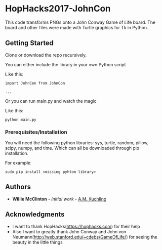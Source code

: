 # HopHacks2017-JohnCon

This code transforms PNGs onto a John Conway Game of Life board. The board and other files were made with Turtle graphics for Tk in Python. 

## Getting Started

Clone or download the repo recursively.

You can either include the library in your own Python script

Like this:

```
import JohnCon from JohnCon

...
```

Or you can run main.py and watch the magic

Like this:

```
python main.py
```

### Prerequisites/Installation

You will need the following python libraries: sys, turtle, random, pillow, scipy, numpy, and time. Which can all be downloaded through pip installation. 

For example:

```
sudo pip install <missing pyhton library>
```

## Authors

* **Willie McClinton** - *Initial work* - [A.M. Kuchling](fiftyexamples.readthedocs.io/en/latest/life.html)


## Acknowledgments

* I want to thank HopHacks(https://hophacks.com) for their help
* Also I want to greatly thank John Conway and John von Neumann(http://web.stanford.edu/~cdebs/GameOfLife/) for seeing the beauty in the little things